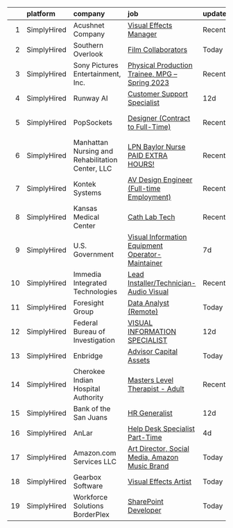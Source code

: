 

|    | platform    | company                                          | job                                                                                                                                                         | update_time   | location        |
|---:|:------------|:-------------------------------------------------|:------------------------------------------------------------------------------------------------------------------------------------------------------------|:--------------|:----------------|
|  1 | SimplyHired | Acushnet Company                                 | [Visual Effects Manager](https://www.simplyhired.com/job/CuABau9b_msg9dMhS1-8HJDFCUvMom7UXnkcnC1IBkhC-rO3cuhcpg?q=visual+effects)                           | Recently      | Carlsbad, CA    |
|  2 | SimplyHired | Southern Overlook                                | [Film Collaborators](https://www.simplyhired.com/job/naJNBL-KVDPNhpfTVPNF94zgK6X51K4A94GUwNIoaNlYzsSz1Rxw9w?q=visual+effects)                               | Today         | Austin, TX      |
|  3 | SimplyHired | Sony Pictures Entertainment, Inc.                | [Physical Production Trainee, MPG – Spring 2023](https://www.simplyhired.com/job/8ROmnSWh7ZhxHna-ymW1D7I2h30aclQSDZT-CZrY1fhDr-tqSS9Rhg?q=visual+effects)   | Recently      | Culver City, CA |
|  4 | SimplyHired | Runway AI                                        | [Customer Support Specialist](https://www.simplyhired.com/job/yOM1SBj_PPWhGeE7Encj4XkqelW3hS5E6EN632kQiZLCOrxGlUjdNg?q=visual+effects)                      | 12d           | Remote          |
|  5 | SimplyHired | PopSockets                                       | [Designer (Contract to Full-Time)](https://www.simplyhired.com/job/7r-wRyriPCX4d21weJ4SMMNughExVRE-_zku1grzzsIUArco5bUkhQ?q=visual+effects)                 | Recently      | Los Angeles, CA |
|  6 | SimplyHired | Manhattan Nursing and Rehabilitation Center, LLC | [LPN Baylor Nurse PAID EXTRA HOURS!](https://www.simplyhired.com/job/QXcGrlRRUcP9wElUJNDguhI9h5wbvc2lhqTXUm-DmxlQjxywr51VbA?q=visual+effects)               | Recently      | Jackson, MS     |
|  7 | SimplyHired | Kontek Systems                                   | [AV Design Engineer (Full-time Employment)](https://www.simplyhired.com/job/0vonORRrQ8F_-OnaP7FruNFTpTHWqsYacgBsioJq-IiAPbYZ2PXX0Q?q=visual+effects)        | Recently      | Durham, NC      |
|  8 | SimplyHired | Kansas Medical Center                            | [Cath Lab Tech](https://www.simplyhired.com/job/mjq_8GEv8nNc64b0K6ePPa4ahh_2QKFxTjc6m_1Soz68pgIDQx768g?q=visual+effects)                                    | Recently      | Andover, KS     |
|  9 | SimplyHired | U.S. Government                                  | [Visual Information Equipment Operator-Maintainer](https://www.simplyhired.com/job/ktDUU9gMmy2gGHk_niI-gJXLAeKa5eF6hcqASep84yEAAWghKvRWuQ?q=visual+effects) | 7d            | Carrollton, TX  |
| 10 | SimplyHired | Immedia Integrated Technologies                  | [Lead Installer/Technician-Audio Visual](https://www.simplyhired.com/job/IL_TH2SXPlz2tOw2DDE_I22xSpEewZlkJne33ZaAXd-CmCI5oTmI_A?q=visual+effects)           | Recently      | Scottsdale, AZ  |
| 11 | SimplyHired | Foresight Group                                  | [Data Analyst (Remote)](https://www.simplyhired.com/job/u-_DAOgKVjVI4sDHLswQucXbJx4QjE4MEXb7N9XvVTextppyOyCMZg?q=visual+effects)                            | Today         | Remote          |
| 12 | SimplyHired | Federal Bureau of Investigation                  | [VISUAL INFORMATION SPECIALIST](https://www.simplyhired.com/job/4qEUVhK40Ff-th3scXcOMu6ysUeWXrt5nL7c1dQ77bMLOSZkNY4blg?q=visual+effects)                    | 12d           | Quantico, VA    |
| 13 | SimplyHired | Enbridge                                         | [Advisor Capital Assets](https://www.simplyhired.com/job/LcfC7BNi3YOpBp6HNfoiTDfQUbybK9UbXYo7fe-g0Otdh6st0o6ncQ?q=visual+effects)                           | Today         | Houston, TX     |
| 14 | SimplyHired | Cherokee Indian Hospital Authority               | [Masters Level Therapist - Adult](https://www.simplyhired.com/job/Zb1f9ndDfCV9DwGpRQtBDaD502p99LL1Fuxm0qJ1PxK8iNIQhLI8UA?q=visual+effects)                  | Recently      | Cherokee, NC    |
| 15 | SimplyHired | Bank of the San Juans                            | [HR Generalist](https://www.simplyhired.com/job/h3Tplm1mJ5kocbjNCKAUEkw-a_T8vm4982_e20nd78zrtt0N_uVA-g?q=visual+effects)                                    | 12d           | Pueblo West, CO |
| 16 | SimplyHired | AnLar                                            | [Help Desk Specialist Part-Time](https://www.simplyhired.com/job/M2lqfUe59uzxMgDrHlKLibvFASebd6Z5NQkXVo6xUfjTYeh5p3bvuw?q=visual+effects)                   | 4d            | Remote          |
| 17 | SimplyHired | Amazon.com Services LLC                          | [Art Director, Social Media, Amazon Music Brand](https://www.simplyhired.com/job/0dRRzKUVPmc-2Bv9ijaTvREIWYlJj0Iq7xj_iAwtz5ZleB0r3ewphQ?q=visual+effects)   | Today         | Remote          |
| 18 | SimplyHired | Gearbox Software                                 | [Visual Effects Artist](https://www.simplyhired.com/job/rektJiE2FRA8C1L0vKsgpU9CaJm2K30obN8EWJZEwUD1eYlqnedP-w?q=visual+effects)                            | Today         | Frisco, TX      |
| 19 | SimplyHired | Workforce Solutions BorderPlex                   | [SharePoint Developer](https://www.simplyhired.com/job/LUWH29bjMBnuZ1NJbPligk1H2cPgp3VEkl5W9c-qImy_UQAJZz3S-w?q=visual+effects)                             | Today         | Remote          |